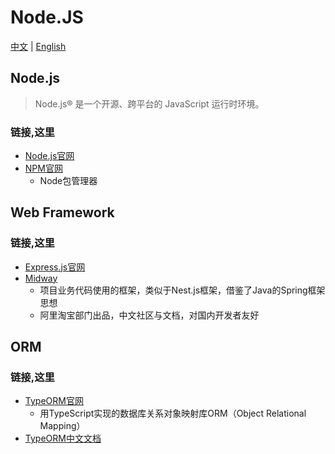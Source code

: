 # Node.JS

[中文](./nodejs.md) | [English](./nodejs-en.md)

## Node.js
> Node.js® 是一个开源、跨平台的 JavaScript 运行时环境。

### 链接,这里
  - [Node.js官网](https://nodejs.org/zh-cn/)
  - [NPM官网](https://www.npmjs.com/)
    - Node包管理器

## Web Framework

### 链接,这里
  - [Express.js官网](https://expressjs.com/zh-cn/)
  - [Midway](https://midwayjs.org)
    - 项目业务代码使用的框架，类似于Nest.js框架，借鉴了Java的Spring框架思想
    - 阿里淘宝部门出品，中文社区与文档，对国内开发者友好

## ORM

### 链接,这里
  - [TypeORM官网](https://typeorm.io/)
    - 用TypeScript实现的数据库关系对象映射库ORM（Object Relational Mapping）
  - [TypeORM中文文档](https://typeorm.biunav.com/zh/)
